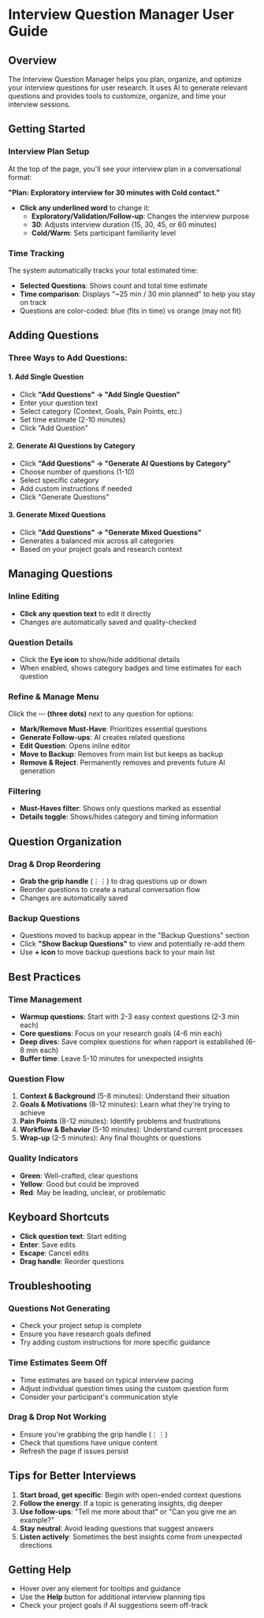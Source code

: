# Interview Question Manager User Guide

## Overview
The Interview Question Manager helps you plan, organize, and optimize your interview questions for user research. It uses AI to generate relevant questions and provides tools to customize, organize, and time your interview sessions.

## Getting Started

### Interview Plan Setup
At the top of the page, you'll see your interview plan in a conversational format:

**"Plan: Exploratory interview for 30 minutes with Cold contact."**

- **Click any underlined word** to change it:
  - **Exploratory/Validation/Follow-up**: Changes the interview purpose
  - **30**: Adjusts interview duration (15, 30, 45, or 60 minutes)
  - **Cold/Warm**: Sets participant familiarity level

### Time Tracking
The system automatically tracks your total estimated time:
- **Selected Questions**: Shows count and total time estimate
- **Time comparison**: Displays "~25 min / 30 min planned" to help you stay on track
- Questions are color-coded: blue (fits in time) vs orange (may not fit)

## Adding Questions

### Three Ways to Add Questions:

#### 1. Add Single Question
- Click **"Add Questions" → "Add Single Question"**
- Enter your question text
- Select category (Context, Goals, Pain Points, etc.)
- Set time estimate (2-10 minutes)
- Click "Add Question"

#### 2. Generate AI Questions by Category
- Click **"Add Questions" → "Generate AI Questions by Category"**
- Choose number of questions (1-10)
- Select specific category
- Add custom instructions if needed
- Click "Generate Questions"

#### 3. Generate Mixed Questions
- Click **"Add Questions" → "Generate Mixed Questions"**
- Generates a balanced mix across all categories
- Based on your project goals and research context

## Managing Questions

### Inline Editing
- **Click any question text** to edit it directly
- Changes are automatically saved and quality-checked

### Question Details
- Click the **Eye icon** to show/hide additional details
- When enabled, shows category badges and time estimates for each question

### Refine & Manage Menu
Click the **⋯ (three dots)** next to any question for options:

- **Mark/Remove Must-Have**: Prioritizes essential questions
- **Generate Follow-ups**: AI creates related questions
- **Edit Question**: Opens inline editor
- **Move to Backup**: Removes from main list but keeps as backup
- **Remove & Reject**: Permanently removes and prevents future AI generation

### Filtering
- **Must-Haves filter**: Shows only questions marked as essential
- **Details toggle**: Shows/hides category and timing information

## Question Organization

### Drag & Drop Reordering
- **Grab the grip handle** (⋮⋮) to drag questions up or down
- Reorder questions to create a natural conversation flow
- Changes are automatically saved

### Backup Questions
- Questions moved to backup appear in the "Backup Questions" section
- Click **"Show Backup Questions"** to view and potentially re-add them
- Use **+ icon** to move backup questions back to your main list

## Best Practices

### Time Management
- **Warmup questions**: Start with 2-3 easy context questions (2-3 min each)
- **Core questions**: Focus on your research goals (4-6 min each)
- **Deep dives**: Save complex questions for when rapport is established (6-8 min each)
- **Buffer time**: Leave 5-10 minutes for unexpected insights

### Question Flow
1. **Context & Background** (5-8 minutes): Understand their situation
2. **Goals & Motivations** (8-12 minutes): Learn what they're trying to achieve
3. **Pain Points** (8-12 minutes): Identify problems and frustrations
4. **Workflow & Behavior** (5-10 minutes): Understand current processes
5. **Wrap-up** (2-5 minutes): Any final thoughts or questions

### Quality Indicators
- **Green**: Well-crafted, clear questions
- **Yellow**: Good but could be improved
- **Red**: May be leading, unclear, or problematic

## Keyboard Shortcuts
- **Click question text**: Start editing
- **Enter**: Save edits
- **Escape**: Cancel edits
- **Drag handle**: Reorder questions

## Troubleshooting

### Questions Not Generating
- Check your project setup is complete
- Ensure you have research goals defined
- Try adding custom instructions for more specific guidance

### Time Estimates Seem Off
- Time estimates are based on typical interview pacing
- Adjust individual question times using the custom question form
- Consider your participant's communication style

### Drag & Drop Not Working
- Ensure you're grabbing the grip handle (⋮⋮)
- Check that questions have unique content
- Refresh the page if issues persist

## Tips for Better Interviews

1. **Start broad, get specific**: Begin with open-ended context questions
2. **Follow the energy**: If a topic is generating insights, dig deeper
3. **Use follow-ups**: "Tell me more about that" or "Can you give me an example?"
4. **Stay neutral**: Avoid leading questions that suggest answers
5. **Listen actively**: Sometimes the best insights come from unexpected directions

## Getting Help
- Hover over any element for tooltips and guidance
- Use the **Help** button for additional interview planning tips
- Check your project goals if AI suggestions seem off-track
